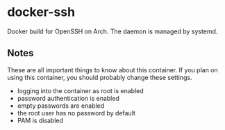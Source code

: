 docker-ssh
==========

Docker build for OpenSSH on Arch. The daemon is managed by systemd.

Notes
-----

These are all important things to know about this container. If you plan on
using this container, you should probably change these settings.

* logging into the container as root is enabled
* password authentication is enabled
* empty passwords are enabled
* the root user has no password by default
* PAM is disabled
